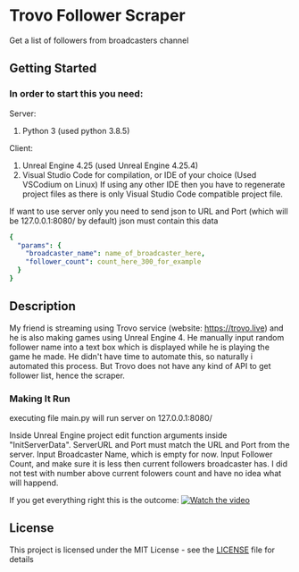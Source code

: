 # Trovo Follower Scraper 

Get a list of followers from broadcasters channel

## Getting Started

### In order to start this you need:

Server:
1. Python 3 (used python 3.8.5)

Client:
1. Unreal Engine 4.25 (used Unreal Engine 4.25.4)
2. Visual Studio Code for compilation, or IDE of your choice (Used VSCodium on Linux)
If using any other IDE then you have to regenerate project files as there is only Visual Studio Code compatible project file.

If want to use server only you need to send json to URL and Port (which will be 127.0.0.1:8080/ by default)
json must contain this data
```yaml
{
  "params": {
    "broadcaster_name": name_of_broadcaster_here,
    "follower_count": count_here_300_for_example
  }
}
```

## Description
My friend is streaming using Trovo service (website: https://trovo.live) and he is also making games using Unreal Engine 4. He manually input random follower name into a text box which is displayed while he is playing the game he made. He didn't have time to automate this, so naturally i automated this process. But Trovo does not have any kind of API to get follower list, hence the scraper.  

### Making It Run

executing file main.py will run server on 127.0.0.1:8080/

Inside Unreal Engine project edit function arguments inside "InitServerData". ServerURL and Port must match the URL and Port from the server. 
Input Broadcaster Name, which is empty for now.
Input Follower Count, and make sure it is less then current followers broadcaster has. I did not test with number above current folowers count and have no idea what will happend.

If you get everything right this is the outcome:
[![Watch the video](https://img.youtube.com/vi/dMSLNR9mPzs/maxresdefault.jpg)](https://youtu.be/dMSLNR9mPzs)

## License

This project is licensed under the MIT License - see the [LICENSE](LICENSE) file for details
